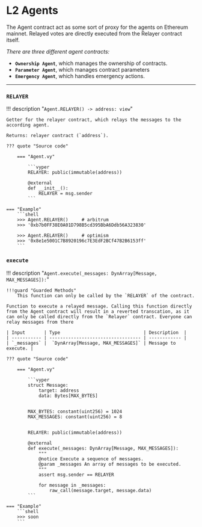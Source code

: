 
<h1>L2 Agents</h1>

The Agent contract act as some sort of proxy for the agents on Ethereum mainnet. Relayed votes are directly executed from the Relayer contract itself. 


*There are three different agent contracts:*

- **`Ownership Agent`**, which manages the ownership of contracts.
- **`Parameter Agent`**, which manages contract parameters
- **`Emergency Agent`**, which handles emergency actions.


---


### `RELAYER`
!!! description "`Agent.RELAYER() -> address: view`"

    Getter for the relayer contract, which relays the messages to the according agent.

    Returns: relayer contract (`address`).

    ??? quote "Source code"

        === "Agent.vy"

            ```vyper
            RELAYER: public(immutable(address))

            @external
            def __init__():
                RELAYER = msg.sender
            ```

    === "Example"
        ```shell
        >>> Agent.RELAYER()     # arbitrum
        >>> '0xb7b0FF38E0A01D798B5cd395BbA6Ddb56A323830'

        >>> Agent.RELAYER()     # optimism
        >>> '0x8e1e5001C7B8920196c7E3EdF2BCf47B2B6153ff'
        ```

        
### `execute`
!!! description "`Agent.execute(_messages: DynArray[Message, MAX_MESSAGES]):`"

    !!!guard "Guarded Methods"
        This function can only be called by the `RELAYER` of the contract.

    Function to execute a relayed message. Calling this function directly from the Agent contract will result in a reverted transcation, as it can only be called directly from the `Relayer` contract. Everyone can relay messages from there

    | Input       | Type                               | Description  |
    | ----------- | ---------------------------------- | ------------ |
    | `_messages` |  `DynArray[Message, MAX_MESSAGES]` | Message to execute. |

    ??? quote "Source code"

        === "Agent.vy"

            ```vyper
            struct Message:
                target: address
                data: Bytes[MAX_BYTES]


            MAX_BYTES: constant(uint256) = 1024
            MAX_MESSAGES: constant(uint256) = 8


            RELAYER: public(immutable(address))

            @external
            def execute(_messages: DynArray[Message, MAX_MESSAGES]):
                """
                @notice Execute a sequence of messages.
                @param _messages An array of messages to be executed.
                """
                assert msg.sender == RELAYER

                for message in _messages:
                    raw_call(message.target, message.data)
            ```

    === "Example"
        ```shell
        >>> soon
        ```

